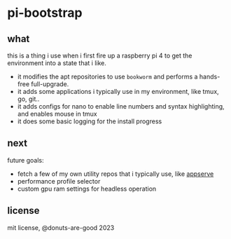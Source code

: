 # pi-bootstrap

## what
this is a thing i use when i first fire up a raspberry pi 4 to get the environment into a state that i like. 

- it modifies the apt repositories to use `bookworm` and performs a hands-free full-upgrade.
- it adds some applications i typically use in my environment, like tmux, go, git..
- it adds configs for nano to enable line numbers and syntax highlighting, and enables mouse in tmux
- it does some basic logging for the install progress


## next
future goals:

- fetch a few of my own utility repos that i typically use, like [appserve](https://github.com/donuts-are-good/appserve)
- performance profile selector
- custom gpu ram settings for headless operation

## license
mit license, @donuts-are-good 2023
